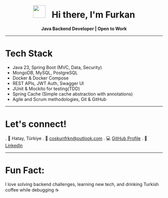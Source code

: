 <h1 align="center"> <img src="https://media.giphy.com/media/hvRJCLFzcasrR4ia7z/giphy.gif" width="40px"/> &nbsp;
 Hi there, I'm Furkan </h1>

<p align="center">
 <strong> Java Backend Developer | Open to Work</strong> <br/>
</p>

---

 # Tech Stack
- Java 23, Spring Boot (MVC, Data, Security)
- MongoDB, MySQL, PostgreSQL
- Docker & Docker Compose 
- REST APIs, JWT Auth, Swagger UI
- JUnit & Mockito for testing(TDD)
- Spring Cache (Simple cache abstraction with annotations)
- Agile and Scrum methodologies, Git & GitHub

---

#  Let's connect!
. 📍 Hatay, Türkiye
. 💼 coskunfrkn@outlook.com
. 💻 <a href="https://github.com/coskun-furkan" target="_blank">GitHub Profile</a>
. 🔗 <a href="https://linkedin.com/in/coskun-furkan" target="_blank">LinkedIn</a>

---

# Fun Fact:
I love solving backend challenges, learning new tech, and drinking Turkish coffee while debugging ☕

